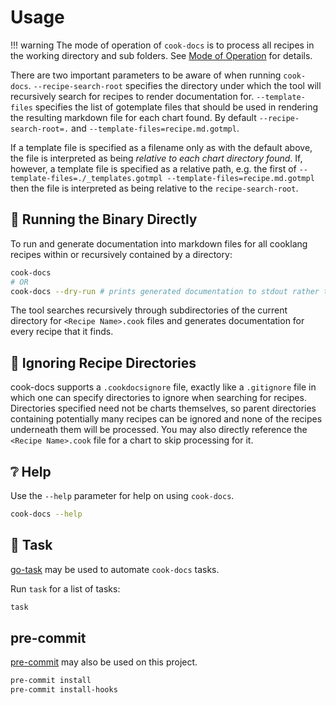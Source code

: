 # Usage

!!! warning
      The mode of operation of `cook-docs` is to process all recipes in the
      working directory and sub folders. See [Mode of Operation][1] for
      details.

There are two important parameters to be aware of when running `cook-docs`.
`--recipe-search-root` specifies the directory under which the tool will
recursively search for recipes to render documentation for.
`--template-files` specifies the list of gotemplate files that should be used
in rendering the resulting markdown file for each chart found. By default
`--recipe-search-root=.` and `--template-files=recipe.md.gotmpl`.

If a template file is specified as a filename only as with the default above,
the file is interpreted as being _relative to each chart directory found_. If,
however, a template file is specified as a relative path, e.g. the first of
`--template-files=./_templates.gotmpl --template-files=recipe.md.gotmpl` then
the file is interpreted as being relative to the `recipe-search-root`.

## :runner: Running the Binary Directly

To run and generate documentation into markdown files for all cooklang recipes within or recursively contained by a directory:

```bash
cook-docs
# OR
cook-docs --dry-run # prints generated documentation to stdout rather than modifying markdown files.
```

The tool searches recursively through subdirectories of the current directory for `<Recipe Name>.cook` files and generates documentation
for every recipe that it finds.


## :file_folder: Ignoring Recipe Directories

cook-docs supports a `.cookdocsignore` file, exactly like a `.gitignore` file in which one can specify directories to ignore
when searching for recipes. Directories specified need not be charts themselves, so parent directories containing potentially
many recipes can be ignored and none of the recipes underneath them will be processed. You may also directly reference the
`<Recipe Name>.cook` file for a chart to skip processing for it.

[1]: ../about#mode-of-operation

## :grey_question: Help

Use the `--help` parameter for help on using `cook-docs`.

```bash
cook-docs --help
```

## :robot: Task

[go-task][1] may be used to automate `cook-docs` tasks.

Run `task` for a list of tasks:

```bash
task
```

## pre-commit

[pre-commit][2] may also be used on this project.

```bash
pre-commit install
pre-commit install-hooks
```

[1]: https://taskfile.dev/#/
[2]: https://pre-commit.com/
